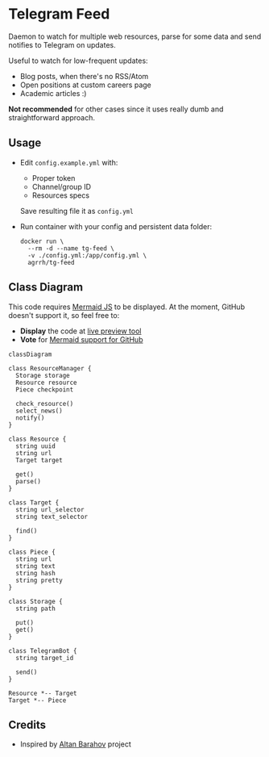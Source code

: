 # Telegram Feed

Daemon to watch for multiple web resources, parse for some data and send notifies to Telegram on updates.

Useful to watch for low-frequent updates:

- Blog posts, when there's no RSS/Atom
- Open positions at custom careers page
- Academic articles :)

**Not recommended** for other cases since it uses really dumb and straightforward approach.

## Usage

- Edit `config.example.yml` with:
  - Proper token
  - Channel/group ID
  - Resources specs

  Save resulting file it as `config.yml`

- Run container with your config and persistent data folder:
  ```
  docker run \
    --rm -d --name tg-feed \
    -v ./config.yml:/app/config.yml \
    agrrh/tg-feed
  ```

## Class Diagram

This code requires [Mermaid JS](https://mermaidjs.github.io/) to be displayed. At the moment, GitHub doesn't support it, so feel free to:

- **Display** the code at [live preview tool](https://mermaid-js.github.io/mermaid-live-editor/)
- **Vote** for [Mermaid support for GitHub](https://github.community/t5/How-to-use-Git-and-GitHub/Feature-Request-Support-Mermaid-markdown-graph-diagrams-in-md/td-p/21967)

```mermaid
classDiagram

class ResourceManager {
  Storage storage
  Resource resource
  Piece checkpoint

  check_resource()
  select_news()
  notify()
}

class Resource {
  string uuid
  string url
  Target target

  get()
  parse()
}

class Target {
  string url_selector
  string text_selector

  find()
}

class Piece {
  string url
  string text
  string hash
  string pretty
}

class Storage {
  string path

  put()
  get()
}

class TelegramBot {
  string target_id

  send()
}

Resource *-- Target
Target *-- Piece
```

## Credits

- Inspired by [Altan Barahov](https://github.com/nett00n/AltanBarahovProject) project
